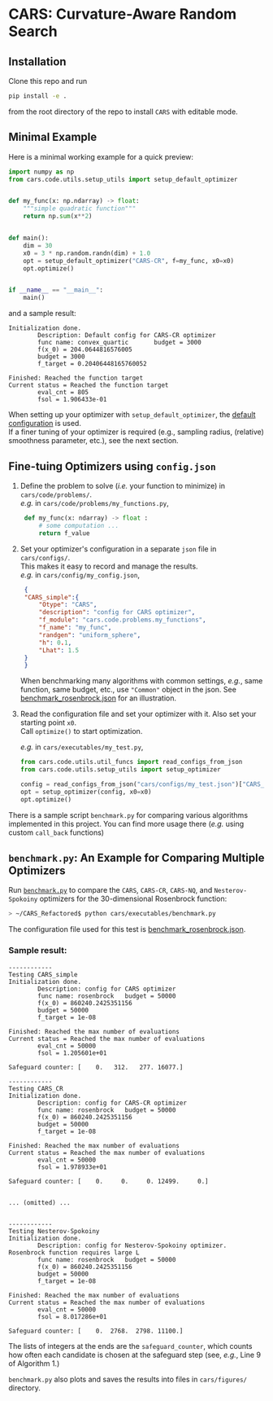 # CARS: Curvature-Aware Random Search

## Installation
Clone this repo and run 
```bash
pip install -e .
```
from the root directory of the repo to install `CARS` with editable mode.

## Minimal Example
Here is a minimal working example for a quick preview:
```python
import numpy as np
from cars.code.utils.setup_utils import setup_default_optimizer


def my_func(x: np.ndarray) -> float:
    """simple quadratic function"""
    return np.sum(x**2)


def main():
    dim = 30
    x0 = 3 * np.random.randn(dim) + 1.0
    opt = setup_default_optimizer("CARS-CR", f=my_func, x0=x0)
    opt.optimize()


if __name__ == "__main__":
    main()
```

and a sample result:
```
Initialization done.
        Description: Default config for CARS-CR optimizer
        func name: convex_quartic       budget = 3000
        f(x_0) = 204.0644816576005
        budget = 3000
        f_target = 0.20406448165760052

Finished: Reached the function target
Current status = Reached the function target
        eval_cnt = 805
        fsol = 1.906433e-01
```
When setting up your optimizer with `setup_default_optimizer`, the [default configuration](cars/configs/default.json) is used.  
If a finer tuning of your optimizer is required (e.g., sampling radius, (relative) smoothness parameter, etc.), see the next section.

## Fine-tuing Optimizers using `config.json`
1. Define the problem to solve (_i.e._ your function to minimize) in `cars/code/problems/`.  
   _e.g._ in `cars/code/problems/my_functions.py`,
   ```python
    def my_func(x: ndarray) -> float :
        # some computation ...
        return f_value
    ```
2. Set your optimizer's configuration in a separate `json` file in `cars/configs/`.  
   This makes it easy to record and manage the results.  
   _e.g._ in `cars/config/my_config.json`,
   ```json
    {
    "CARS_simple":{
        "Otype": "CARS",
        "description": "config for CARS optimizer",
        "f_module": "cars.code.problems.my_functions",
        "f_name": "my_func",
        "randgen": "uniform_sphere",
        "h": 0.1,
        "Lhat": 1.5
    }
    }
    ```  
    When benchmarking many algorithms with common settings, _e.g._, same function, same budget, etc., use `"Common"` object in the json. See [benchmark_rosenbrock.json](cars/configs/benchmark_rosenbrock.json) for an illustration.  

3. Read the configuration file and set your optimizer with it.
   Also set your starting point `x0`.  
   Call `optimize()` to start optimization.  

   _e.g._ in `cars/executables/my_test.py`,  
   ```python
   from cars.code.utils.util_funcs import read_configs_from_json
   from cars.code.utils.setup_utils import setup_optimizer

   config = read_configs_from_json("cars/configs/my_test.json")["CARS_simple"]
   opt = setup_optimizer(config, x0=x0)
   opt.optimize()
   ```


There is a sample script `benchmark.py` for comparing various algorithms implemented in this project.
You can find more usage there (_e.g._ using custom `call_back` functions)

## `benchmark.py`: An Example for Comparing Multiple Optimizers
Run [`benchmark.py`](cars/executables/benchmark.py) to compare the `CARS`, `CARS-CR`, `CARS-NQ`, and `Nesterov-Spokoiny` optimizers for the 30-dimensional Rosenbrock function:
```bash
> ~/CARS_Refactored$ python cars/executables/benchmark.py 
```
The configuration file used for this test is [benchmark_rosenbrock.json](cars/configs/benchmark_rosenbrock.json).  

### Sample result:
```
------------
Testing CARS_simple
Initialization done.
        Description: config for CARS optimizer
        func name: rosenbrock   budget = 50000
        f(x_0) = 860240.2425351156
        budget = 50000
        f_target = 1e-08

Finished: Reached the max number of evaluations
Current status = Reached the max number of evaluations
        eval_cnt = 50000
        fsol = 1.205601e+01

Safeguard counter: [    0.   312.   277. 16077.]

------------
Testing CARS_CR
Initialization done.
        Description: config for CARS-CR optimizer
        func name: rosenbrock   budget = 50000
        f(x_0) = 860240.2425351156
        budget = 50000
        f_target = 1e-08

Finished: Reached the max number of evaluations
Current status = Reached the max number of evaluations
        eval_cnt = 50000
        fsol = 1.978933e+01

Safeguard counter: [    0.     0.     0. 12499.     0.]


... (omitted) ...


------------
Testing Nesterov-Spokoiny
Initialization done.
        Description: config for Nesterov-Spokoiny optimizer. Rosenbrock function requires large L
        func name: rosenbrock   budget = 50000
        f(x_0) = 860240.2425351156
        budget = 50000
        f_target = 1e-08

Finished: Reached the max number of evaluations
Current status = Reached the max number of evaluations
        eval_cnt = 50000
        fsol = 8.017286e+01

Safeguard counter: [    0.  2768.  2798. 11100.]
```
The lists of integers at the ends are the `safeguard_counter`, which counts how often each candidate is chosen at the safeguard step (see, _e.g._, Line 9 of Algorithm 1.)

`benchmark.py` also plots and saves the results into files in `cars/figures/` directory.